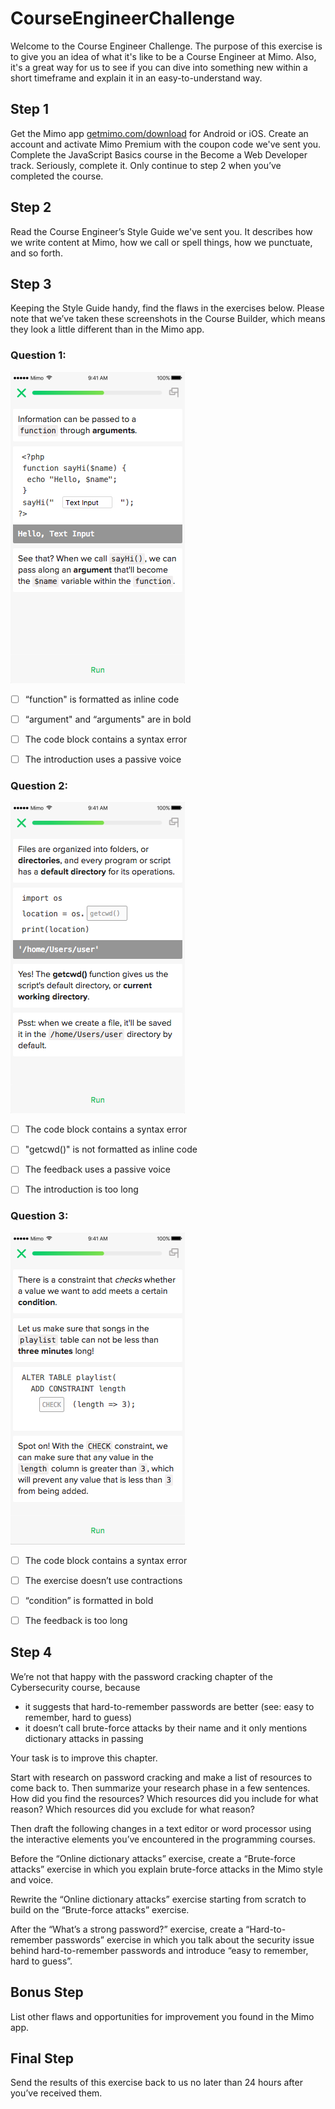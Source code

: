# CourseEngineerChallenge

Welcome to the Course Engineer Challenge. The purpose of this exercise is to give you an idea of what it's like to be a Course Engineer at Mimo. Also, it's a great way for us to see if you can dive into something new within a short timeframe and explain it in an easy-to-understand way.

## Step 1
Get the Mimo app [getmimo.com/download](getmimo.com/download) for Android or iOS. Create an account and activate Mimo Premium with the coupon code we've sent you. Complete the JavaScript Basics course in the Become a Web Developer track. Seriously, complete it. Only continue to step 2 when you’ve completed the course.

## Step 2
Read the Course Engineer’s Style Guide we've sent you. It describes how we write content at Mimo, how we call or spell things, how we punctuate, and so forth.

## Step 3
Keeping the Style Guide handy, find the flaws in the exercises below. Please note that we’ve taken these screenshots in the Course Builder, which means they look a little different than in the Mimo app.


### Question 1:
![Exercise 1](https://github.com/getmimo/CourseEngineerChallenge/blob/master/CourseEngineerChallenge01.png)

- [ ] “function" is formatted as inline code
- [ ] “argument" and “arguments" are in bold
- [ ] The code block contains a syntax error
- [ ] The introduction uses a passive voice


### Question 2:
![Exercise 2](https://github.com/getmimo/CourseEngineerChallenge/blob/master/CourseEngineerChallenge02.png)

- [ ] The code block contains a syntax error
- [ ] "getcwd()" is not formatted as inline code
- [ ] The feedback uses a passive voice
- [ ] The introduction is too long


### Question 3:
![Exercise 3](https://github.com/getmimo/CourseEngineerChallenge/blob/master/CourseEngineerChallenge03.png)

- [ ] The code block contains a syntax error
- [ ] The exercise doesn’t use contractions
- [ ] “condition” is formatted in bold 
- [ ] The feedback is too long


## Step 4
We’re not that happy with the password cracking chapter of the Cybersecurity course, because
- it suggests that hard-to-remember passwords are better (see: easy to remember, hard to guess)
- it doesn’t call brute-force attacks by their name and it only mentions dictionary attacks in passing

Your task is to improve this chapter.

Start with research on password cracking and make a list of resources to come back to. Then summarize your research phase in a few sentences. How did you find the resources? Which resources did you include for what reason? Which resources did you exclude for what reason?

Then draft the following changes in a text editor or word processor using the interactive elements you’ve encountered in the programming courses.

Before the “Online dictionary attacks” exercise, create a “Brute-force attacks” exercise in which you explain brute-force attacks in the Mimo style and voice.

Rewrite the “Online dictionary attacks” exercise starting from scratch to build on the “Brute-force attacks” exercise.

After the “What’s a strong password?” exercise, create a “Hard-to-remember passwords” exercise in which you talk about the security issue behind hard-to-remember passwords and introduce “easy to remember, hard to guess”.

## Bonus Step
List other flaws and opportunities for improvement you found in the Mimo app.

## Final Step
Send the results of this exercise back to us no later than 24 hours after you’ve received them.
